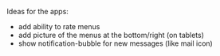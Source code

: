 Ideas for the apps:

* add ability to rate menus
* add picture of the menus at the bottom/right (on tablets)
* show notification-bubble for new messages (like mail icon)
